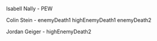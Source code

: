 Isabell Nally - PEW

Colin Stein - enemyDeath1 highEnemyDeath1 enemyDeath2

Jordan Geiger - highEnemyDeath2
